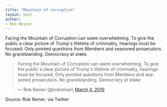 ```yaml
---
title: "Mountain of corruption"
layout: post
author:
- Rob Reiner
---
```


Facing the Mountain of Corruption can seem overwhelming. To give the public a clear picture of Trump's lifetime of criminality, hearings must be focused. Only pointed questions from Members and seasoned prosecutors. No grandstanding. Democracy at stake.

<blockquote class="twitter-tweet"><p lang="en" dir="ltr">Facing the Mountain of Corruption can seem overwhelming. To give the public a clear picture of Trump's lifetime of criminality, hearings must be focused. Only pointed questions from Members and seasoned prosecutors. No grandstanding. Democracy at stake.</p>&mdash; Rob Reiner (@robreiner) <a href="https://twitter.com/robreiner/status/1102696214158426112?ref_src=twsrc%5Etfw">March 4, 2019</a></blockquote> <script async src="https://platform.twitter.com/widgets.js" charset="utf-8"></script>

Source: Rob Reiner, via Twitter
